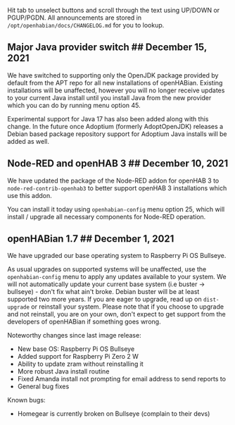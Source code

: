 Hit tab to unselect buttons and scroll through the text using UP/DOWN or
PGUP/PGDN. All announcements are stored in `/opt/openhabian/docs/CHANGELOG.md`
for you to lookup.

## Major Java provider switch ## December 15, 2021
We have switched to supporting only the OpenJDK package provided by default from
the APT repo for all new installations of openHABian. Existing installations
will be unaffected, however you will no longer receive updates to your current
Java install until you install Java from the new provider which you can do by
running menu option 45.

Experimental support for Java 17 has also been added along with this change. In
the future once Adoptium (formerly AdoptOpenJDK) releases a Debian based package
repository support for Adoptium Java installs will be added as well.

## Node-RED and openHAB 3 ## December 10, 2021
We have updated the package of the Node-RED addon for openHAB 3 to
`node-red-contrib-openhab3` to better support openHAB 3 installations which use
this addon.

You can install it today using `openhabian-config` menu option 25, which will
install / upgrade all necessary components for Node-RED operation.

## openHABian 1.7 ## December 1, 2021
We have upgraded our base operating system to Raspberry Pi OS Bullseye.

As usual upgrades on supported systems will be unaffected, use the
`openhabian-config` menu to apply any updates available to your system. We will
not automatically update your current base system (i.e buster -> bullseye) -
don't fix what ain't broke. Debian buster will be at least supported two more
years. If you are eager to upgrade, read up on `dist-upgrade` or reinstall your
system. Please note that if you choose to upgrade and not reinstall, you are on
your own, don't expect to get support from the developers of openHABian if
something goes wrong.

Noteworthy changes since last image release:
  * New base OS: Raspberry Pi OS Bullseye
  * Added support for Raspberry Pi Zero 2 W
  * Ability to update zram without reinstalling it
  * More robust Java install routine
  * Fixed Amanda install not prompting for email address to send reports to
  * General bug fixes

Known bugs:
  * Homegear is currently broken on Bullseye (complain to their devs)
